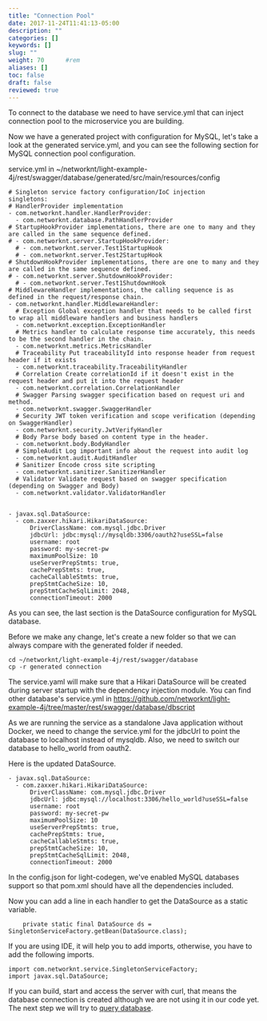 ```yaml
---
title: "Connection Pool"
date: 2017-11-24T11:41:13-05:00
description: ""
categories: []
keywords: []
slug: ""
weight: 70      #rem
aliases: []
toc: false
draft: false
reviewed: true
---
```


To connect to the database we need to have service.yml that can inject connection pool to the microservice you are building.

Now we have a generated project with configuration for MySQL, let's take a look at the generated service.yml, and you can see the following section for MySQL connection pool configuration. 

service.yml in ~/networknt/light-example-4j/rest/swagger/database/generated/src/main/resources/config

```
# Singleton service factory configuration/IoC injection
singletons:
# HandlerProvider implementation
- com.networknt.handler.HandlerProvider:
  - com.networknt.database.PathHandlerProvider
# StartupHookProvider implementations, there are one to many and they are called in the same sequence defined.
# - com.networknt.server.StartupHookProvider:
  # - com.networknt.server.Test1StartupHook
  # - com.networknt.server.Test2StartupHook
# ShutdownHookProvider implementations, there are one to many and they are called in the same sequence defined.
# - com.networknt.server.ShutdownHookProvider:
  # - com.networknt.server.Test1ShutdownHook
# MiddlewareHandler implementations, the calling sequence is as defined in the request/response chain.
- com.networknt.handler.MiddlewareHandler:
  # Exception Global exception handler that needs to be called first to wrap all middleware handlers and business handlers
  - com.networknt.exception.ExceptionHandler
  # Metrics handler to calculate response time accurately, this needs to be the second handler in the chain.
  - com.networknt.metrics.MetricsHandler
  # Traceability Put traceabilityId into response header from request header if it exists
  - com.networknt.traceability.TraceabilityHandler
  # Correlation Create correlationId if it doesn't exist in the request header and put it into the request header
  - com.networknt.correlation.CorrelationHandler
  # Swagger Parsing swagger specification based on request uri and method.
  - com.networknt.swagger.SwaggerHandler
  # Security JWT token verification and scope verification (depending on SwaggerHandler)
  - com.networknt.security.JwtVerifyHandler
  # Body Parse body based on content type in the header.
  - com.networknt.body.BodyHandler
  # SimpleAudit Log important info about the request into audit log
  - com.networknt.audit.AuditHandler
  # Sanitizer Encode cross site scripting
  - com.networknt.sanitizer.SanitizerHandler
  # Validator Validate request based on swagger specification (depending on Swagger and Body)
  - com.networknt.validator.ValidatorHandler


- javax.sql.DataSource:
  - com.zaxxer.hikari.HikariDataSource:
      DriverClassName: com.mysql.jdbc.Driver
      jdbcUrl: jdbc:mysql://mysqldb:3306/oauth2?useSSL=false
      username: root
      password: my-secret-pw
      maximumPoolSize: 10
      useServerPrepStmts: true,
      cachePrepStmts: true,
      cacheCallableStmts: true,
      prepStmtCacheSize: 10,
      prepStmtCacheSqlLimit: 2048,
      connectionTimeout: 2000

```

As you can see, the last section is the DataSource configuration for MySQL database. 

Before we make any change, let's create a new folder so that we can always compare with the generated folder if needed. 
 

```
cd ~/networknt/light-example-4j/rest/swagger/database
cp -r generated connection
```

The service.yaml will make sure that a Hikari DataSource will be created during server startup with the dependency injection module. You can find other database's service.yml in 
https://github.com/networknt/light-example-4j/tree/master/rest/swagger/database/dbscript

As we are running the service as a standalone Java application without Docker, we need to change the service.yml for the jdbcUrl to point the database to localhost instead of mysqldb. Also, we need to switch our database to hello_world from oauth2. 

Here is the updated DataSource.


```
- javax.sql.DataSource:
  - com.zaxxer.hikari.HikariDataSource:
      DriverClassName: com.mysql.jdbc.Driver
      jdbcUrl: jdbc:mysql://localhost:3306/hello_world?useSSL=false
      username: root
      password: my-secret-pw
      maximumPoolSize: 10
      useServerPrepStmts: true,
      cachePrepStmts: true,
      cacheCallableStmts: true,
      prepStmtCacheSize: 10,
      prepStmtCacheSqlLimit: 2048,
      connectionTimeout: 2000
```

In the config.json for light-codegen, we've enabled MySQL databases support so that pom.xml should have all the dependencies included. 

Now you can add a line in each handler to get the DataSource as a static variable.


```
    private static final DataSource ds = SingletonServiceFactory.getBean(DataSource.class);

```

If you are using IDE, it will help you to add imports, otherwise, you have to add the following imports.

```
import com.networknt.service.SingletonServiceFactory;
import javax.sql.DataSource;

```

If you can build, start and access the server with curl, that means the database connection is created although we are not using it in our code yet. The next step we will try to [query database][].

[query database]: /tutorial/rest/swagger/database/single-query/